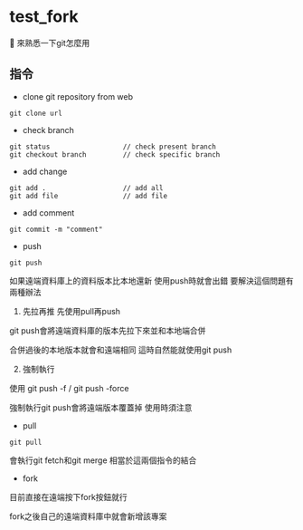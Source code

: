 # test_fork


📢 來熟悉一下git怎麼用


## 指令


- clone git repository from web
```
git clone url
```


- check branch
```
git status                  // check present branch
git checkout branch         // check specific branch
```


- add change
```
git add .                   // add all
git add file                // add file
```


- add comment
```
git commit -m "comment"
```


- push
```
git push
```
如果遠端資料庫上的資料版本比本地還新 使用push時就會出錯
要解決這個問題有兩種辦法
1. 先拉再推 先使用pull再push

git push會將遠端資料庫的版本先拉下來並和本地端合併

合併過後的本地版本就會和遠端相同 這時自然能就使用git push

2. 強制執行

使用 git push -f / git push -force

強制執行git push會將遠端版本覆蓋掉 使用時須注意


- pull
```
git pull
```
會執行git fetch和git merge 相當於這兩個指令的結合


- fork

目前直接在遠端按下fork按鈕就行

fork之後自己的遠端資料庫中就會新增該專案